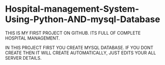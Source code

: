 # Hospital-management-System-Using-Python-AND-mysql-Database
THIS IS MY FIRST PROJECT ON GITHUB. ITS FULL OF COMPLETE HOSPITAL MANAGEMENT.

IN THIS PROJECT FIRST YOU CREATE MYSQL DATABASE.
IF YOU DONT CREATE THEN IT WILL CREATE AUTOMATICALLY,
JUST EDITS YOUR ALL SERVER DETAILS.
